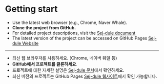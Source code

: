 # Getting start

- Use the latest web browser (e.g., Chrome, Naver Whale).
- **Clone the project from GitHub.**
- For detailed project descriptions, visit the [Sej-dule document](https://sej-dule.readthedocs.io/en/latest/)
- The latest version of the project can be accessed on GitHub Pages [Sej-dule Website](https://24-2-sej-dule.github.io/Sej-dule/)

---

- 최신 웹 브라우저를 사용하세요. (Chrome, 네이버 웨일 등)
- **GitHub에서 프로젝트를 클론하세요.**
- 프로젝트에 대한 자세한 설명은 [Sej-dule 문서](https://sej-dule.readthedocs.io/)에서 확인하세요.
- 최신 버전의 프로젝트는 GitHub Pages [Sej-dule 웹사이트](https://24-2-sej-dule.github.io/Sej-dule/)에서 확인 가능합니다.
